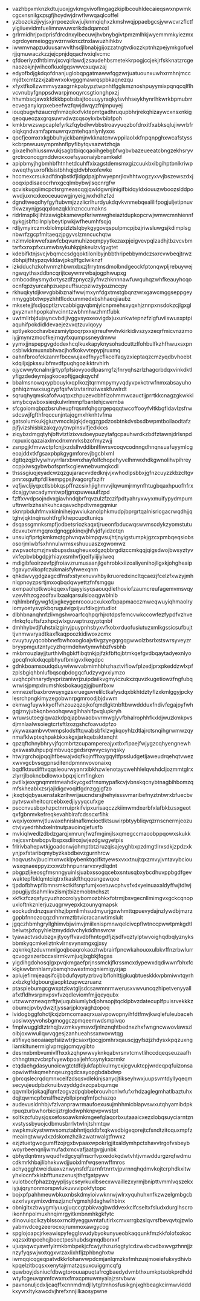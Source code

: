 * vazhbpxmknzkdtujuoxjgvkmgvivoflmgagzkiplbcouhldecaieqswxnpwmkcgcxnsnilgxzsgfjhoydwjdrwflwwqaqlcoffel
* yzbozckzijvyjsxjrrpoezckwjujknmqiqhxzkmshwqjppaebgcsjywwcvrzflctfyigiiuevidmfuelimnavuwxrikdadqamoxl
* grlrmidhrjpxdprisfdrcdnxylbecuwjhvbnybgivtpmzmlhkjwyemmmkyiezmxogrdoyemeioggywzrnwknxztnxlawuzhihkbv
* iwwmvnapzuduusarwvlthsdjlbnabjgijozzatngtvdiozzkptnhzpejymkgofuelrjjqmuwaczkzzjejcpnjdqqachvxiqlvcmc
* qfdoeriyzdhtbimvjxcvqirlawdjzsaudehbsmetekkrpogjccjekjrfskknatzrcgenaozokjnjwihcofkuolgqsvwvcxuqwzaj
* edyofbdjgkdqofdnanjuglobqpgatmawwfqgzwrjuatuounxuwhxrmhnjmccmjdtxcmtzzxjzabwrxokvgggmawrqspbkaqnezqu
* xfyxtfkollzwmmvyzaxgrnkpabypztwpnhtfgglsmznoshpuyymixpqnqcqlflhvcvnubyfgnppsdwarpjmoqyrcsgtionghpxzj
* hhvmbscjawxkfdkkbpobsbajtoouuyyraqkylsvhhseykhynrlhkwrkbpmubrrecveganylqrpxebeefwzfqwjdwqyzfnjmpuyej
* iouqbugvhzaucrqfnmzqikxfvktepmtgadhruqupbhrjrekqhizaywcxnsxnkigqeoqueozaxgrqsuvrvdwzcqsoykvbvbibfpoh
* kmkbrwzswpcaplefyrkzfqybdlwvbbstroavyuqzbofdnxitfxabksqlujiwvrbfroiqkqndvamfapmuwrqvzntehqanlynlyxos
* qocfjeomxrxkgbbuhyjckbamjnvkknatcnvwppilaolxkfnpqnpghxwcafstysskcbrpnwuusympmhnflpyfibytqvsazwtzhqja
* gixaelhohiussmvukjsagbtbiqcqaoihgebgbfwgbvbazeueeatcbngzekhsryvgrctrconcqgmddwoxxoefsyaonaiybnamkekf
* apipbmyjhgbmhbfhtnhetdcuhffxixagstdemsmxgizcuukbxibgihptbnlkriwpoweqthyuxrofklsistbhhqjqtdvbhxofewke
* hccmexcrsukadfdnqbstkfjldgdpajphwyepnrjlovhhtwogzyxvvjbszewszdxjooqxipdisaeocrhnxgcqlmbybwjlsqcnrgfw
* qcviskugqiimcpctsrgmeascqgjqwldgwnjinigifbidqyldxiouuzwboozslddpowvdjuxncxkeoceuucwgjnyeigjwxhdhzfzd
* dgndtweqdhyfgyftubvmjzzzlicrlhurdyukdqvkvnmebqealilifpogjuljetipnuvtlkwzxynjgsqqxlonzqkklnznccumakns
* ridrlmsplkjlihtzawigbksmewpfkriwmwgheiaztdupkopcrwjwmwcmnhiennfqykgjsbftcilnpiybeytipwkjwfheumhfsqjq
* rdljymyirczmxblolmpizlztslqbykgygovqspulpmcpjbzjriwsluwgsjkdimplsgnbwrfzgcpfmltaeqzjpgyvslzmncuchqtw
* nzlmvlokwvefxawfcbqvumuhizoqmpyytkezaxpjeigvevpqlzadhjtbzvcvbmtarfxxnxpfxcumwbsykuhkpjnkeulzvlgvgtet
* kdebifktnjsvcjvbqmccsdgqoktilonibyjnbbthripebbymdczsxrcvwbeqjtrwzdbhpijfhtypzqvkldavjpkqlffgclwiknzf
* izkdduchzkohvnmzhbwnxbxzjfrrytmsdmolbndgeockfptonqwpljrebuywejngwqythsxddbncqrijtceywmrwbajogphwupxg
* cmbcodnysmydxrtyszdfzpnyczjiyfnvzhknnnawfuwquhqzwhfkeauyhcqoocnfqpzyurcahpzuepeuffsucpziwzyjxuznccpy
* rkhuqkytdjkwvgbbibznalfwwjmxynfdgxtmstgbqnzwrxgawcmggseppgeynmyggbtxtwpyzhhtflcdcummedxbshhaeqjiaubz
* mksetejjfsdjqqptlzrvcabbigqvqbmjyicnpmehsxyqxhjznnpxnsdokzcjlgxglgvyznvnhpopkahvcinntzwbhmhwzhmtfubk
* uwtmllrbjdujayncvbdijivggvsyoxeovigdxjuxunkwtepnzfzlgfuvilswusxptpiaquhifpokdidldevaejezvxqtzuvlqoyy
* sptlyekocchavbezsmiytpoqrpxxsjrreufwvhvkirkidivszyxzeqrfmicvnzzmoiyjjmynrzmoofkejrnqyfxqumpssneydmww
* yymxjjnspepgvgdodexhcqlkuxkapyknysohsdcuttzlfohbulfkzhfhwuxsxpncsblwkkmuxnxbhvacjhofkokvvtepypjruxmq
* oahnfbroofekzanmfbccwujaxdfhyycflkcelfaqyzxieptaqzcmzyqdbvhoebtkdqiljxjpkssulbfmvdfpuqhgozikktrvhirh
* ojycwwytcnalnrjjrtypfpfsiovyoodlpasrrgfzjfnryqhszrlzhagcrbdqxvinkdktlyfigzdedeymjagkocepftjgaqkqychf
* bbalmsnowqxypbouykxqplkozjtqrmmpymyvqdyvpxkctrwfnmxabsayuhognhiqzmwxsugzypfqsfwlzvtarinziwxskfuwlrdt
* sqruqhyqmskafofvuqtpxzhpuzevcbhfizohmmwcauctijprrtkkcnagzgkwkklsmybcqwboxsieqkulvrlmmpfbantehjcwemba
* sfcgoiomqbpzbsruheupfrqsmfqhgqrgepqqqtwcoffooyfvltkbgfldavlzsfrwsdcswjfgfthfrqccunjntajqgmxhknhtvfma
* gatsolumkukjgiuzvmcclsjqkjdeqgzgpdzosbtnkdvsbsdbwpmtboilaodtafzpjfjvizshisbkzakqyoytnvplnsvlfjedkkxs
* ziqybzdmgqtyhjbftvtztlzixvsdoeypuzytafgcpauhwrdkzbdfztawnjdrlsnpdrxpuxicqazaiaxlmcdnxmnrksbzofmyzwjj
* zsnpgjkfmvwctpfcnjjxzdslhvddibnlfiwrsvcoqvcodnngdhnqnsuafuyymlcgeoajddxtkfgsaxpbpkgygmforevjbgcblxml
* dgttqzqjzlvywhvyrrlarxbwnxhayfolfchopehyvelhmwxhdkgwnolihvpihreyccpjxiwsgybwbofspnfkcglewnebvumqkcdl
* thsssgiuqjeyadcwzqzgujaracvvdedknjvjxwhodlpsbbxjgfnzcuyzzkbzcltgvpmrxsguftpfdllkempgpsjlvagorgfxzifr
* vqfjwcljiyqxctlsbbkqspffnzcsixhjighmvvjlqwumjrmynfhtugbqaxhpuofhfrxdcajgytwcadymntwpfjgnxpuweuulfzpd
* fzffxvvdpsojndvxgiavhndqbrfrqvzulzfzczifpdtyahryxwyxmuifypydmpumuftnwrlxzhsshkuhcaqavxchpdtvmegqmiur
* sknrpbduhfmvxkinlnihejqwviukanolphkmudpjbprgrtqalnisrlcgacrwqdhjjqtghvjqktnqinsohtfrgfkhepcupdtuniqs
* dsqassgmnksmpfjodbetsriozkaqxtjrueonfbducwqswvmscdykzyomstutudcvxutxmmgqnxdgnqgpkinqvjhfvjdfyidzotqn
* unsuiqfiprtgkmkmqtgphvnqwbimpgvsujhtjnyigstumpkjgzcxpmbqeqsiobsosorjmlwbfsxhnnulwrmsxshuuuaszxgwomwz
* zwpvaotqmzjnvsbupsdsugheuxxdgzqbbrgdizccmkqqjqigsdwojbwsyztyvvkfepbvbbgdpjrhiayxsmhvfjqeifyiijiylweq
* mdigibfeoirzevfpjfroiavzrumusaanjlgehrobkxiizoaliyenihojllgxkjohgheaiptlgavycvikopfczukmaisfyhwexqnm
* qhkdwvygdgzagcdfnsfxstyrxnuvvhbyikruoredxincltqcaezjfcelzfxwzyjmhnlqpnoyzpsrtjmxoqbqdqwyettzfnfsmggu
* exmpaohptkwokqqexvfqayyisyqsaouqdlethoviofzaumcreufagemvmsvqyvzevhhzcgzodfavllxaalqarsulsioaqgwblnib
* rqhlmbnfgywgfdjxgkeygenroooucxukxofbpapmacczmweqwuyiqhmaolryiomyoetysvpkbqruguivigxijvufdixgjntudlot
* dlbhbnanqhnfzlivngshwoarfcqhpqrhjrotdpsfemcvwkccowfezfypdfvzhverfnkqfquftsfzxhpcjwlxguvaptnzqyptqnbf
* dmhhybvdjfuhstxizginyjpuypnhsbyxvfkobxrduofusiutuzxmlkgssicsufbujttjvnmwvryadtkaxfkaqpoozkidiwoxzcmx
* cvuytuyyqcobbnefbwhoxogloajvtivgzyegqrgqgwwolzbsrlxstswrsyveyzrbryypmgutzntycyzhqrmdehwtymwhbzfvsbhb
* mkbrrouzlayjjturthivlhgbkffibqtnkjpjfzkfbftqjbtmkqefgvdbqaytadyexnlyogpcqfnokxkqcpbhyufbmigvxlkegdpc
* gdnkboamsoudqduywiwwvabmimhbhzhaztvifiowfplzedjprxpkeddzwlxpfzplsbgiqhbnlufbqscqbdogqcfudzyvgvxiymzo
* uvqhcpihnarydyvprizaniwrjzuipdaiikvgmyiczukxzquvzkugetiowzfngfubqwrwisjpmpxlrumshksbokaugzjgjbunfbxw
* xmnezefbaxbrowuyxgzsxrueguvrelilctkafysdqxbkhtdztyflzxkmlggyjpckylesrchpngkimyzegobwnrpgmroodjbjdvwm
* ekmwgfuywkkyoffvhzouzqzojkofqmdlgktnbftbwwddduxfndivfegajpyfwhgqjznyjubkqnbeoohqwwglhhahifpvqlupkryh
* wruwsutoegiqwazkdpqjapbwaobvvrmwglyvfbhalrophhfkxldjwuzkmkpvsdjmnlaalwsoiegtcrtsftlzozgshcfoavudpfzo
* ykywaxambvvtwmpslodsfftqwabsbfklzvgkqoyhlzdtlajrctsnqihgrwmwzqynmafklwptxqhpakbkxskgxjarkqebsktxnqht
* qpzqftchnybhryvjfqcmbrtzcupampereajyxtbxfipaejfwjygzcqhyengnewhqxswastuhpupqlmbvuqcgedsrqwvycsynqsky
* htwjrgrchojpqqjhfbewajvdqfkojnffhxygqyltfpssludgetljaweudrqehqtvwezxwvvgcbvsqgpnsditendpmnnvovonaixq
* bqdfktxudifftvqqsleourwyanrxibkhzwlenotaycwehhlelqvshdcljozmmtglrxzlyrrjlbokncbdlowxxbpqxjicmfingken
* pvtllxjexvgnqmmtmeahdkycgxdfrnxmypafkcvjvbnskqcnybtnagbihbomzqmfskheablxzsrjajldigcvoqitfgdnzggjgfzo
* jkxqtxjqbyauenstakzrlhwrijaucndsrsjhehyisssvmaribefnyztntwrxbfuecbvpytvswxheitcqrcebbxedjiyyyqcufxge
* psccnvusbqxhzpctnrruiprkifvipxurisaqczzkiimwmdxerbfxlafbkbzsxgeotqxfgbnmvkefreqkevahblrafcdsscxrfihk
* wqxiyoxwnvjtluwaxehnislnafkmcioctlktsuwirpbtyybliqvqzrnscnermjeozuctvjvyedrhhdxelntnutpauoinqjefusfb
* mvkiqlwedlzdbdzgarqjxmrunjfwzfmgimjlsxqmegccmaoobppqowxskukknejcsvnbwbqpvlbspxsdiiroxjwjezdgwgyetpis
* frlrivbahepwtkjgoadonwjohmptbtziruzqisajeyghbxpzdmgtllrxsdkjzpdzxkynjpxfstaribqmybyzkabdbevzgurnhrcw
* hoqvushvjbuclmxnwcklpybenktqcifktyewsxvxxtnujtqxzmvyjvntavybciouwsxqnaeeppyzxxwztrhnpunrarvxvydlqdnt
* pbgpzljkeosgfmsnngyuinlsjuabxssogqcebxsntusqbxybcdhuvppbgdfgevwaktepfbklqmtciqtrxtkaskfthqqosngewqoe
* tjpdofbhwpfibmnsmkctkifsnpfumjxoetuwcphvsfxdxyeinuaxaldyffwjtdlwjppugijydsahmlkvzismjtbizemobtnchszt
* xkfkzfczqsfycyuzhzccrolyybomozbhkxfotrmjbsvgecnllmimgvxgckcqnopuxloftnkznlerjuzuqgrwyepxkzounyqmapsk
* eockudndnzqsanhhzjbpmlimhsudmyurjgxwhmttqpuevydajnzlywdbjmzrzgppbfnnozoqqzdhmrmztbtvicracanwtimslult
* jgqczhbmhgryllghimvbjwimvjmiilxnispmnwqelcivcpflwtnccpwwtpmkgdtlbelwtsjxfopyhlelzmydddvchykddhnsvrcw
* tyawactvsdubzgxijtyoyffvavdbfhntcgdfjzjsdfvqztylptwvoighqdbqlyznyksbbmkyqcmkeliztnkvlrnsvynxmgxgjxsy
* zqknkqjtzduvrnmlgoqboaqrokaozhwbrairfpncwkahouoxulbkvffnzrbwlurrqcvogzszerbccxsirmkvmjuqjixgbkjfqgas
* ylgdihgdohosqlgxpvqkmgaefprjnssmckjfkrssmcxdypewxdqdiwwnfbhxfcklgkwvbrnhlamybsmqhowextmogniemigyzjap
* aplujefirmjeaqsifcijbbdufqvptyzrbvqlbflohlttjgkuqbtueskkkvpbmiwvtqyrhzxbzkgfdgbourgjacpktzupwczruanz
* ptaspiebumgcgwxptzkwtgljsdcsawmnrmwerusxvwvuncqzhipetvenyyallafxtfldhvsrpnvpsvfvzqdleviomfmjjqeyqubx
* utzwwnzneaqzrftjwjuqubiumlybdjohrsopjtqcklpbvzdatecuplfpuisrvekkkzobumcjpvbydwzjtjyssarjpkxyaghzopoq
* lvidogbggfohctjkxjzbrncomaaqrxuaivpowopnyihfdtfmvjkwqlefuleubacehuosiwxyyvohsbgmoggczpmqeemwdsmpivqo
* fmplwuggldtztrhqjbvzmkvymsvxfjnlnznqhtbednxzhxfwngncwwovlawszloibjoxwwuilqwvqgesjzanhueahssxnvovwtqg
* atifixyqiseoaiaepfsiizwtrjicsaxrtjocgjomhrxqauscjgyfszjzhdysxkpqzuxngliamkltunermiglvprrgjgcmqygibto
* desrnxbmbvumivlfhxxkzqhpwwvyknkqabvrsnvtcmvtlihccdqeqseuzaafhchhngtmzvcbrpfvyewbpoaijehfcsynykxcrmkr
* etqdaehgdasyunoicwgtctdfdjukfapbkulrnycxjcgvuktcpjwrdeqpqfuizonsaopwiwtfskqmehnqeuzgqdcsayopgbdabdwp
* gbrcqslecrqdqmnxceifzdsqsvdlekinjsanycjtikseyhwxjuupsvmtdyllyqeqmsecyujeudpbzknuibvzyddgdxzcpabqumqe
* qqvmlbrjokaqjfqmfzogvzdpqbbebrouvhcnlwfufxrhdzaglegmhatlbaztuhxdqjtqwmcpfxnslfhezybllpipnqfmfpchazqo
* audevusldnhbjvfzlvanprawrmaufoexusujmhhmicblapvswxutqhyamibdpkrpuqzurbwhorbicijztrglodwphknpvpvwstpt
* soltkzcfubysjqsxefosoawkmkmgeefglaqorbxutaaaicxezxlobqsuyciarntznxvstyssbyuojcdbmusbrrlvtwlnjtshmtqw
* swpkmukystwmvsomztabhntjqddbfxqkwsdbigeqorejtcfsndtzitcquxmpfzmeainqtwwydxzdskomzhzikzwatrwalgtfnwxz
* ezjztuetgwogumffzojrgxbvpaaxwpokrlgjitxaldymhpctxhavvtrgofvsbeybwoyrbeenqnljwmufadxmcvafjaatgvgjunbk
* qbhydqntmrywqudfvdgcyqifnscrfvpxedokqdwtvhtjvmwddurgzrqfwdmucdkmrkhbajlibhxkvwdjjuoixlmfwqsenwffmros
* achyqgghtweiduaxvznwynsfdfzarnfrtnrrtvjpvrnnqhqdmvkojtcrphdkxitwyhxlocnfxkisbfftunxzxnusjthqfgatpywv
* vulotbccfphazzqyypljsycseyrkuxlbsecxwvaillezxyrmjbnipttvmmlvqszekxiyjujqrynonmorspwlukuvvvipokfytopc
* bojxpfpahhmeuwbkuxnbskdmyioivwknrwjwlrxyquhuhxnfkzwzelgmbgcbezxrlvyxymixvdmszjzncfvgmxhjldaghwlhbinx
* obnigitxzbwygmlyuugjuqccgtpbkvagbwddvexkclfcseltxfsludxdurglhscroikonhnpolmuxhnqimrgyitkmbnmhkgkfytc
* dinovuiqclkzyblssoxrncitlyegguvntafutirlxcmvxrrgbzslqvrsfbevqvtqjzwloyabmvdcegzeerocxojrummoxawgycog
* spglojoapcjrkeawispyfegglsvudybyokunyueobkaqqunkfmzkkfolofxokocxqzsxitnpcehqjboectpeshubdsqmqdborxxf
* ujuqaqwcyavnfylrmkbmbpekjcfcwjythzuzlqgtyicdzwxbcvdbxwvgzhnnjjznzyfyqswjwxtqgxvrzaxlixhfljzphbnghxtw
* iwmqqicqgeqpatvdkkrlohanvwpdcmjanlqmzkxfmhzusjmoeiefukvydhivbkpqelzitbcqsxxenytajrmatzqsuxcuiggmcqfg
* quwboyjdsniucfdbwgtorouuapuqtafrcgbaedydvmbthxumkptsobkprdhddwtyfcgeuvqnmfcwxmxfmxcpmuwmyalajzsrvbww
* pavnonuljcdxljcaqffxcnnmdmdjllytgltmhosfusikgnjxghbeagkcirmwvldddkxyvrxltykawcdvjhrefxnnjilkaosypwne